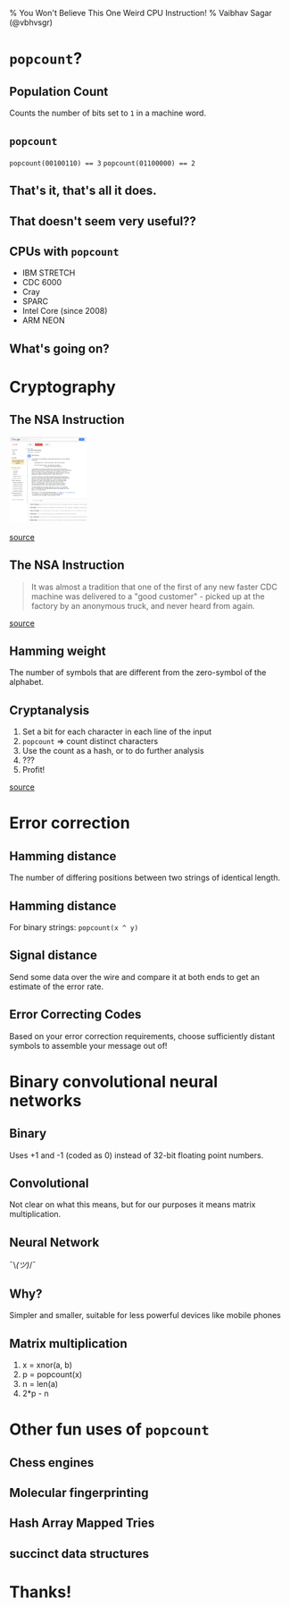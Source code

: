 % You Won't Believe This One Weird CPU Instruction!
% Vaibhav Sagar (@vbhvsgr)

# `popcount`?

## Population Count

Counts the number of bits set to `1` in a machine word.

## `popcount`

`popcount(00100110) == 3`
`popcount(01100000) == 2`

## That's it, that's all it does.

## That doesn't seem very useful??

## CPUs with `popcount`

- IBM STRETCH
- CDC 6000
- Cray
- SPARC
- Intel Core (since 2008)
- ARM NEON

## What's going on?

# Cryptography

## The NSA Instruction

<img src="images/the-nsa-instruction.png" style="height: 11em;">

[source](https://groups.google.com/forum/#!msg/comp.arch/UXEi7G6WHuU/Z2z7fC7Xhr8J)

## The NSA Instruction

> It was almost a tradition that one of the first of any new
> faster CDC machine was delivered to a "good customer" - picked
> up at the factory by an anonymous truck, and never heard
> from again.

[source](http://cryptome.org/jya/sadd.htm)

## Hamming weight

The number of symbols that are different from the zero-symbol of the alphabet.

## Cryptanalysis

1. Set a bit for each character in each line of the input
2. `popcount` => count distinct characters
3. Use the count as a hash, or to do further analysis
4. ???
5. Profit!

[source](http://www.talkchess.com/forum3/viewtopic.php?t=38521)

# Error correction

## Hamming distance

The number of differing positions between two strings of identical length.

## Hamming distance

For binary strings: `popcount(x ^ y)`

## Signal distance

Send some data over the wire and compare it at both ends to get an estimate of
the error rate.

## Error Correcting Codes

Based on your error correction requirements, choose sufficiently distant
symbols to assemble your message out of!

# Binary convolutional neural networks

## Binary

Uses +1 and -1 (coded as 0) instead of 32-bit floating point numbers.

## Convolutional

Not clear on what this means, but for our purposes it means matrix
multiplication.

## Neural Network

¯\\_(ツ)_/¯

## Why?

Simpler and smaller, suitable for less powerful devices like mobile phones

## Matrix multiplication

1. x = xnor(a, b)
2. p = popcount(x)
3. n = len(a)
4. 2\*p - n

# Other fun uses of `popcount`

## Chess engines

## Molecular fingerprinting

## Hash Array Mapped Tries

## succinct data structures

# Thanks!
